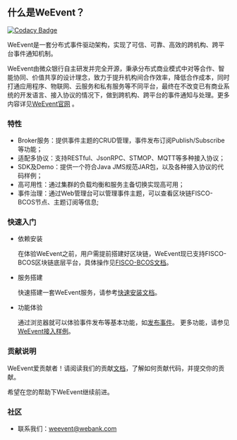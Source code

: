 ## 什么是WeEvent？

[![Codacy Badge](https://api.codacy.com/project/badge/Grade/b7cd883f89d740ca9fe71db35b701018)](https://app.codacy.com/app/cristicmf/WeEvent?utm_source=github.com&utm_medium=referral&utm_content=WeBankFinTech/WeEvent&utm_campaign=Badge_Grade_Settings)

WeEvent是一套分布式事件驱动架构，实现了可信、可靠、高效的跨机构、跨平台事件通知机制。

WeEvent由微众银行自主研发并完全开源，秉承分布式商业模式中对等合作、智能协同、价值共享的设计理念，致力于提升机构间合作效率，降低合作成本，同时打通应用程序、物联网、云服务和私有服务等不同平台，最终在不改变已有商业系统的开发语言、接入协议的情况下，做到跨机构、跨平台的事件通知与处理。更多内容详见[WeEvent官网](http://fintech.webank.com/weevent) 。


### 特性
- Broker服务：提供事件主题的CRUD管理，事件发布订阅Publish/Subscribe等功能；
- 适配多协议：支持RESTful、JsonRPC、STMOP、MQTT等多种接入协议；
- SDK及Demo：提供一个符合Java JMS规范JAR包，以及各种接入协议的代码样例；
- 高可用性：通过集群的负载均衡和服务主备切换实现高可用；
- 事件治理：通过Web管理台可以管理事件主题，可以查看区块链FISCO-BCOS节点、主题订阅等信息;


### 快速入门
- 依赖安装

    在体验WeEvent之前，用户需提前搭建好区块链，WeEvent现已支持FISCO-BCOS区块链底层平台，具体操作见[FISCO-BCOS文档](https://fisco-bcos-documentation.readthedocs.io/zh_CN/release-1.3/docs/tools/index.html)。
    
- 服务搭建

    快速搭建一套WeEvent服务，请参考[快速安装文档](https://weeventdoc.readthedocs.io/zh_CN/latest/install/quickinstall.html)。

- 功能体验

    通过浏览器就可以体验事件发布等基本功能，如[发布事件](http://localhost:8080/weevent/rest/publish?topic=test&content=helloevent)。 更多功能，请参见[WeEvent接入样例](https://github.com/WeBankFinTech/WeEvent/tree/master/weevent-broker/src/test/java/com/webank/weevent/sample)。


### 贡献说明
WeEvent爱贡献者！请阅读我们的贡献[文档](https://github.com/WeBankFinTech/WeEvent/blob/master/CONTRIBUTING.md)，了解如何贡献代码，并提交你的贡献。

希望在您的帮助下WeEvent继续前进。


### 社区
- 联系我们：weevent@webank.com

